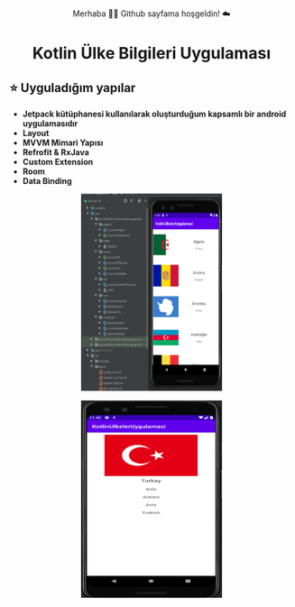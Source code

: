 <p align="center"> Merhaba 👋🏾 Github sayfama hoşgeldin!  ☁️ </p>

<h1 align="center">Kotlin Ülke Bilgileri Uygulaması</h1> 



## ⭐ Uyguladığım yapılar
- **Jetpack kütüphanesi kullanılarak oluşturduğum kapsamlı bir android uygulamasıdır** 
- **Layout**
- **MVVM Mimari Yapısı**
- **Refrofit & RxJava**
- **Custom Extension**
- **Room**
- **Data Binding**
<p align="center">
  <img src="https://github.com/fatihhernn/Ulkeler-Kotlin/blob/master/Screenshot_45.png" width="250" height="350"
</p>
<p align="center">
  <img src="https://github.com/fatihhernn/Ulkeler-Kotlin/blob/master/Screenshot_46.png" width="250" height="350" alt=".netProject">
</p>
 




